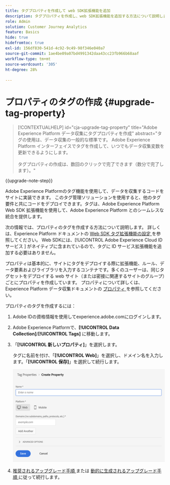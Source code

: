 ```yaml
---
title: タグプロパティを作成して web SDK拡張機能を追加
description: タグプロパティを作成し、web SDK拡張機能を追加する方法について説明します
role: Admin
solution: Customer Journey Analytics
feature: Basics
hide: true
hidefromtoc: true
exl-id: 156df830-541d-4c92-9c49-98f346e040a7
source-git-commit: 1ae4be09a07bd4991342daa43cc23fb966b68aaf
workflow-type: tm+mt
source-wordcount: '305'
ht-degree: 28%

---
```


# プロパティのタグの作成 {#upgrade-tag-property}

<!-- markdownlint-disable MD034 -->

>[!CONTEXTUALHELP]
>id="cja-upgrade-tag-property"
>title="Adobe Experience Platform データ収集にタグプロパティを作成"
>abstract="タグの使用は、データ収集の一般的な標準です。 Adobe Experience Platform インターフェイスでタグを作成して、いつでもデータ収集変数を更新できるようにします。<br><br> タグプロパティの作成は、数回のクリックで完了できます（数分で完了します）。"

<!-- markdownlint-enable MD034 -->

{{upgrade-note-step}}

Adobe Experience Platformのタグ機能を使用して、データを収集するコードをサイトに実装できます。 このタグ管理ソリューションを使用すると、他のタグ要件と共にコードをデプロイできます。タグは、Adobe Experience Platform Web SDK 拡張機能を使用して、Adobe Experience Platform とのシームレスな統合を提供します。

次の情報では、プロパティのタグを作成する方法について説明します。 詳しくは、Experience Platform ドキュメントの [Web SDK タグ拡張機能の設定 ](https://experienceleague.adobe.com/en/docs/experience-platform/tags/extensions/client/web-sdk/web-sdk-extension-configuration) を参照してください。 Web SDKには、[!UICONTROL Adobe Experience Cloud ID サービス ] がネイティブに含まれているので、タグに ID サービス拡張機能を追加する必要はありません。

プロパティは基本的に、サイトにタグをデプロイする際に拡張機能、ルール、データ要素およびライブラリを入力するコンテナです。多くのユーザーは、同じタグセットをデプロイする web サイト（または密接に関連するサイトのグループ）ごとにプロパティを作成しています。 プロパティについて詳しくは、Experience Platform データ収集ドキュメントの [ プロパティ ](https://experienceleague.adobe.com/en/docs/experience-platform/tags/admin/companies-and-properties) を参照してください。

プロパティのタグを作成するには：

1. Adobe IDの資格情報を使用してexperience.adobe.comにログインします。

1. Adobe Experience Platformで、**[!UICONTROL Data Collection]**/**[!UICONTROL Tags]** に移動します。

1. 「**[!UICONTROL 新しいプロパティ]**」を選択します。

   タグに名前を付け、「**[!UICONTROL Web]**」を選択し、ドメイン名を入力します。「**[!UICONTROL 保存]**」を選択して続行します。

   ![ プロパティの作成](assets/create-property.png)

1. [ 推奨されるアップグレード手順 ](/help/getting-started/cja-upgrade/cja-upgrade-recommendations.md#recommended-upgrade-steps-for-most-organizations) または [ 動的に生成されるアップグレード手順 ](https://gigazelle.github.io/cja-ttv/) に従って続行します。
